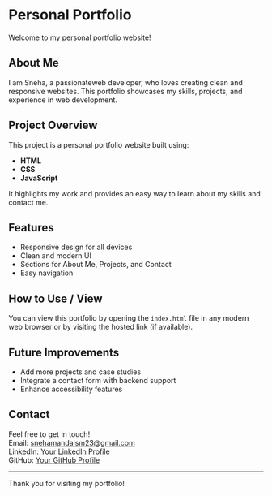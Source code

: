 # Personal Portfolio

Welcome to my personal portfolio website!

## About Me
I am Sneha, a passionateweb developer, who loves creating clean and responsive websites. This portfolio showcases my skills, projects, and experience in web development.

## Project Overview
This project is a personal portfolio website built using:

- **HTML**
- **CSS**
- **JavaScript**

It highlights my work and provides an easy way to learn about my skills and contact me.

## Features
- Responsive design for all devices
- Clean and modern UI
- Sections for About Me, Projects, and Contact
- Easy navigation

## How to Use / View
You can view this portfolio by opening the `index.html` file in any modern web browser or by visiting the hosted link (if available).

## Future Improvements
- Add more projects and case studies
- Integrate a contact form with backend support
- Enhance accessibility features

## Contact
Feel free to get in touch!  
Email: snehamandalsm23@gmail.com  
LinkedIn: [Your LinkedIn Profile](https://linkedin.com/in/sneha-mandal-ba08a6287)  
GitHub: [Your GitHub Profile](https://github.com/30sneha11)

---

Thank you for visiting my portfolio!

